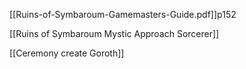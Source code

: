 [[Ruins-of-Symbaroum-Gamemasters-Guide.pdf]]p152

[[Ruins of Symbaroum Mystic Approach Sorcerer]]

[[Ceremony create Goroth]]
